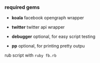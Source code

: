 ### required gems

* **koala** facebook opengraph wrapper
* **twitter** twitter api wrapper


* **debugger** optional, for easy script testing
* **pp** optional, for printing pretty outpu



rub script with `ruby fb.rb`
